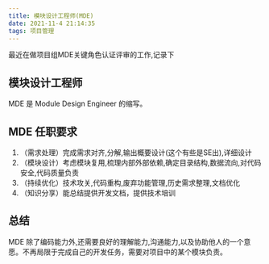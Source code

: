 ```yaml
---
title: 模块设计工程师(MDE)
date: 2021-11-4 21:14:35
tags: 项目管理
---
```

最近在做项目组MDE关键角色认证评审的工作,记录下

## 模块设计工程师
MDE 是 Module Design Engineer 的缩写。

## MDE 任职要求
1. （需求处理）完成需求对齐,分解,输出概要设计(这个有些是SE出),详细设计
2. （模块设计）考虑模块复用,梳理内部外部依赖,确定目录结构,数据流向,对代码安全,代码质量负责
3. （持续优化）技术攻关,代码重构,废弃功能管理,历史需求整理,文档优化
4. （知识分享）能总结提供开发文档，提供技术培训

## 总结
MDE 除了编码能力外,还需要良好的理解能力,沟通能力,以及协助他人的一个意愿。不再局限于完成自己的开发任务，需要对项目中的某个模块负责。